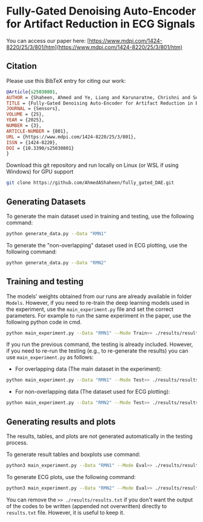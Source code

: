 # Fully-Gated Denoising Auto-Encoder for Artifact Reduction in ECG Signals

You can access our paper here: [https://www.mdpi.com/1424-8220/25/3/801/htm](https://www.mdpi.com/1424-8220/25/3/801/htm)


## Citation
Please use this BibTeX entry for citing our work:

```bibtex
@Article{s25030801,
AUTHOR = {Shaheen, Ahmed and Ye, Liang and Karunaratne, Chrishni and Seppänen, Tapio},
TITLE = {Fully-Gated Denoising Auto-Encoder for Artifact Reduction in ECG Signals},
JOURNAL = {Sensors},
VOLUME = {25},
YEAR = {2025},
NUMBER = {3},
ARTICLE-NUMBER = {801},
URL = {https://www.mdpi.com/1424-8220/25/3/801},
ISSN = {1424-8220},
DOI = {10.3390/s25030801}
}
```

Download this git repository and run locally on Linux (or WSL if using Windows) for GPU support
```bash
git clone https://github.com/AhmedAShaheen/fully_gated_DAE.git
```


## Generating Datasets
To generate the main dataset used in training and testing, use the following command:  
```bash
python generate_data.py --Data "RMN1"
```

To generate the "non-overlapping" dataset used in ECG plotting, use the following command:
```bash
python generate_data.py --Data "RMN2"
```


## Training and testing
The models' weights obtained from our runs are already available in folder `Models`. 
However, if you need to re-train the deep learning models used in the experiment, use the `main_experiment.py` file and set the correct parameters. For example to run the same experiment in the paper, use the following python code in cmd.
```bash
python main_experiment.py --Data "RMN1" --Mode Train>> ./results/results.txt
```

If you run the previous command, the testing is already included. However, if you need to re-run the testing (e.g., to re-generate the results) you can use `main_experiment.py` as follows: 
- For overlapping data (The main dataset in the experiment):
```bash
python main_experiment.py --Data "RMN1" --Mode Test>> ./results/results.txt
```
- For non-overlapping data (The dataset used for ECG plotting):
```bash
python main_experiment.py --Data "RMN2" --Mode Test>> ./results/results.txt
```


## Generating results and plots
The results, tables, and plots are not generated automatically in the testing process.

To generate result tables and boxplots use command: 
```bash
python3 main_experiment.py --Data "RMN1" --Mode Eval>> ./results/results.txt
```

To generate ECG plots, use the following command:
```bash
python3 main_experiment.py --Data "RMN2" --Mode Eval>> ./results/results.txt
```

You can remove the `>> ./results/results.txt` if you don't want the output of the codes to be written (appended not overwritten) directly to `results.txt` file. However, it is useful to keep it.